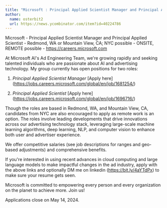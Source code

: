 ```yaml
---
title: "Microsoft : Principal Applied Scientist Manager and Principal Applied Scientist"
author:
  name: osterbit2
  url: https://news.ycombinator.com/item?id=40224786
---
```

Microsoft - Principal Applied Scientist Manager and Principal Applied Scientist - Redmond, WA or Mountain View, CA; NYC possible - ONSITE, REMOTE possible - <a href="https:&#x2F;&#x2F;careers.microsoft.com" rel="nofollow">https:&#x2F;&#x2F;careers.microsoft.com</a>

At Microsoft AI&#x27;s Ad Engineering Team, we&#x27;re growing rapidly and seeking talented individuals who are passionate about AI and advertising technology. My group currently has open positions for two roles:

1. *Principal Applied Scientist Manager* [Apply here](<a href="https:&#x2F;&#x2F;jobs.careers.microsoft.com&#x2F;global&#x2F;en&#x2F;job&#x2F;1681254&#x2F;" rel="nofollow">https:&#x2F;&#x2F;jobs.careers.microsoft.com&#x2F;global&#x2F;en&#x2F;job&#x2F;1681254&#x2F;</a>)

2. *Principal Applied Scientist* [Apply here](<a href="https:&#x2F;&#x2F;jobs.careers.microsoft.com&#x2F;global&#x2F;en&#x2F;job&#x2F;1696716&#x2F;" rel="nofollow">https:&#x2F;&#x2F;jobs.careers.microsoft.com&#x2F;global&#x2F;en&#x2F;job&#x2F;1696716&#x2F;</a>)

Though the roles are based in Redmond, WA, and Mountain View, CA, candidates from NYC are also encouraged to apply as remote work is an option. The roles involve leading developments that drive innovations across our advertising technology stack, leveraging large-scale machine learning algorithms, deep learning, NLP, and computer vision to enhance both user and advertiser experience.

We offer competitive salaries (see job descriptions for ranges and geo-based adjustments) and comprehensive benefits.

If you&#x27;re interested in using recent advances in cloud computing and large language models to make impactful changes in the ad industry, apply with the above links and optionally DM me on linkedin (<a href="https:&#x2F;&#x2F;bit.ly&#x2F;4aYTdPx" rel="nofollow">https:&#x2F;&#x2F;bit.ly&#x2F;4aYTdPx</a>) to make sure your resume gets seen.

Microsoft is committed to empowering every person and every organization on the planet to achieve more. Join us!

Applications close on May 14, 2024.

